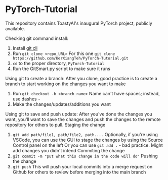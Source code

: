 # PyTorch-Tutorial
This repository contains ToastyAI's inaugural PyTorch project, publicly available.

Checking git command install:
1. Install [git cli](https://git-scm.com/downloads)
2. Run `git clone <repo_URL>`
    For this one `git clone https://github.com/KerXiangTeh/PyTorch-Tutorial.git`
3. `cd` to the proper directory, `PyTorch-Tutorial`
4. Run the GitSmart.py script to make sure it runs

Using git to create a branch:
After you clone, good practice is to create a branch to start working on the changes you want to make 
1. Run `git checkout -b <branch_name>`
    Name can't have spaces; instead, use dashes `-`
2. Make the changes/updates/additions you want

Using git to save and push update:
After you've done the changes you want, you'll want to save the changes and 
push the changes to the remote repository for others to pull.
Staging the change
1. `git add path/file1, path/file2, path....`
    Optionally, if you're using VSCode, you can use the GUI to stage the changes
        by using the Source Control panel on the left
    Or you can use `git add .` - bad practice. Might add changes you didn't intend 
Commiting the change
1. `git commit -m "put what this change in the code will do"`
Pushing the change
1. `git push`
    This will push your local commits into a merge request on Github for others to review before merging into the main branch 